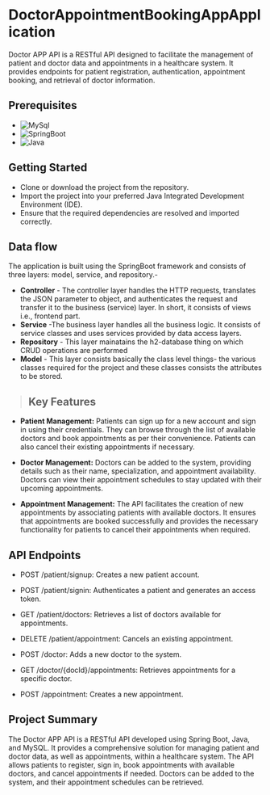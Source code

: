 # DoctorAppointmentBookingAppApplication

</h1>

Doctor APP API is a RESTful API designed to facilitate the management of patient and doctor data and appointments in a healthcare system. It provides endpoints for patient registration, authentication, appointment booking, and retrieval of doctor information.

## Prerequisites
* ![MySql](https://img.shields.io/badge/DBMS-MYSQL%205.7%20or%20Higher-red)
 * ![SpringBoot](https://img.shields.io/badge/Framework-SpringBoot-green)
* ![Java](https://img.shields.io/badge/Language-Java%208%20or%20higher-yellow)

## Getting Started
* Clone or download the project from the repository.
* Import the project into your preferred Java Integrated Development Environment (IDE).
* Ensure that the required dependencies are resolved and imported correctly.

## Data flow
 The application is built using the SpringBoot framework and consists of three layers: model, service, and repository.-

* **Controller** - The controller layer handles the HTTP requests, translates the JSON parameter to object, and authenticates the request and transfer it to the business (service) layer. In short, it consists of views i.e., frontend part.
* **Service** -The business layer handles all the business logic. It consists of service classes and uses services provided by data access layers.
* **Repository** - This layer mainatains the h2-database thing on which CRUD operations are performed
* **Model** - This layer consists basically the class level things- the various classes required for the project and these classes consists the attributes to be stored.

>## Key Features
* **Patient Management:** Patients can sign up for a new account and sign in using their credentials. They can browse through the list of available doctors and book appointments as per their convenience. Patients can also cancel their existing appointments if necessary.

* **Doctor Management:** Doctors can be added to the system, providing details such as their name, specialization, and appointment availability. Doctors can view their appointment schedules to stay updated with their upcoming appointments.

* **Appointment Management:** The API facilitates the creation of new appointments by associating patients with available doctors. It ensures that appointments are booked successfully and provides the necessary functionality for patients to cancel their appointments when required.

## API Endpoints
* POST /patient/signup: Creates a new patient account.

* POST /patient/signin: Authenticates a patient and generates an access token.

* GET /patient/doctors: Retrieves a list of doctors available for appointments.

* DELETE /patient/appointment: Cancels an existing appointment.

* POST /doctor: Adds a new doctor to the system.

* GET /doctor/{docId}/appointments: Retrieves appointments for a specific doctor.

* POST /appointment: Creates a new appointment.

## Project Summary

The Doctor APP API is a RESTful API developed using Spring Boot, Java, and MySQL. It provides a comprehensive solution for managing patient and doctor data, as well as appointments, within a healthcare system. The API allows patients to register, sign in, book appointments with available doctors, and cancel appointments if needed. Doctors can be added to the system, and their appointment schedules can be retrieved.
